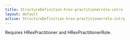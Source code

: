 ```yaml
---
title: StructureDefinition-hrex-practitionerrole-intro
layout: default
active: StructureDefinition-hrex-practitionerrole-intro
---
```


Requires HRexPractitioner and HRexPractitionerRole. 